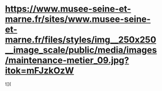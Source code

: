 # https://www.musee-seine-et-marne.fr/sites/www.musee-seine-et-marne.fr/files/styles/img__250x250__image_scale/public/media/images/maintenance-metier_09.jpg?itok=mFJzkOzW

![](

